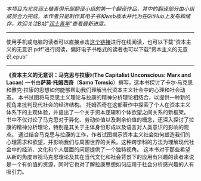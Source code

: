 *本项目为北京润土植青俱乐部翻译小组的第一个翻译作品，其中的翻译部分由小组成员合力完成，本作者只是制作其电子书和web版本并代为在GitHub上发布和储存，欢迎关注B站“[润土青年](https://space.bilibili.com/436316974)”查看最新进度。*
*****
使用手机或电脑的读者可以直接点击[这个链接](https://spaceater.github.io/The-Capitalist-Unconscious-Marx-and-Lacan/)进行在线阅读，也可以下载“资本主义的无意识.pdf”进行阅读，偏好电子书格式的读者也可以下载“资本主义的无意识.epub”
*****
**《资本主义的无意识：马克思与拉康**》(**The Capitalist Unconscious: Marx and Lacan**) 一书由**萨莫·托姆西奇**（**Samo Tomsic**）撰写，这本书探讨了卡尔·马克思和雅克·拉康的思想如何能够帮助我们理解当代资本主义社会中的心理和社会动态。
本书试图将马克思主义理论与拉康的精神分析理论相结合，以提供一种新的视角来批判现代社会的经济结构。
托姆西奇在这部著作中探索了个人在资本主义体系下的主观体验，并提出了一个关于资本逻辑和个体欲望之间关系的新框架。
书中不仅讨论了马克思对于异化、劳动价值以及剩余价值的概念，还深入探讨了拉康的精神分析理论，特别是其关于主体身份形成以及语言对人类意识的影响的观点。
通过结合马克思与拉康的工作，作者试图揭示资本主义社会如何塑造我们的心理需求和欲望，并影响我们与周围世界的关系。这种跨学科的方法为理解现代社会中的经济、文化和个人层面的问题提供了一个独特视角。
这本书对于那些希望从新的角度审视马克思理论及其在当代文化和社会背景下的应用有兴趣的读者来说是一个有价值的资源，同时它也对了解拉康思想如何应用于社会分析感兴趣的人有吸引力。
